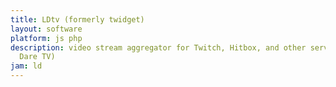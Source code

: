 ```yaml
---
title: LDtv (formerly twidget)
layout: software
platform: js php
description: video stream aggregator for Twitch, Hitbox, and other services (LDtv=Ludum
  Dare TV)
jam: ld
---
```


